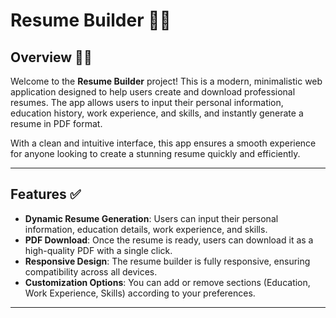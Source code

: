 # Resume Builder 🚀🚀

## Overview 🚀🚀

Welcome to the **Resume Builder** project! This is a modern, minimalistic web application designed to help users create and download professional resumes. The app allows users to input their personal information, education history, work experience, and skills, and instantly generate a resume in PDF format.

With a clean and intuitive interface, this app ensures a smooth experience for anyone looking to create a stunning resume quickly and efficiently.

---

## Features ✅

- **Dynamic Resume Generation**: Users can input their personal information, education details, work experience, and skills.
- **PDF Download**: Once the resume is ready, users can download it as a high-quality PDF with a single click.
- **Responsive Design**: The resume builder is fully responsive, ensuring compatibility across all devices.
- **Customization Options**: You can add or remove sections (Education, Work Experience, Skills) according to your preferences.

---